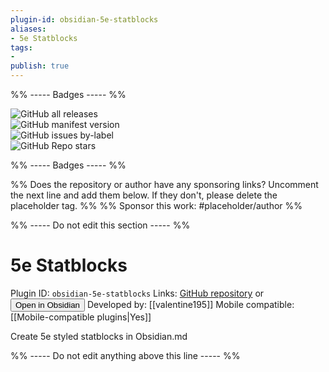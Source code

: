 ```yaml
---
plugin-id: obsidian-5e-statblocks
aliases:
- 5e Statblocks
tags: 
- 
publish: true
---
```


%% ----- Badges ----- %%

![GitHub all releases](https://img.shields.io/github/downloads/valentine195/obsidian-5e-statblocks/total?color=573E7A&logo=github&style=for-the-badge)   
![GitHub manifest version](https://img.shields.io/github/manifest-json/v/valentine195/obsidian-5e-statblocks?color=573E7A&logo=github&style=for-the-badge)   
![GitHub issues by-label](https://img.shields.io/github/issues/valentine195/obsidian-5e-statblocks/help%20wanted?color=573E7A&logo=github&style=for-the-badge)   
![GitHub Repo stars](https://img.shields.io/github/stars/valentine195/obsidian-5e-statblocks?color=573E7A&logo=github&style=for-the-badge)

%% ----- Badges ----- %%

%% Does the repository or author have any sponsoring links? Uncomment the next line and add them below. If they don't, please delete the placeholder tag. %%
%% Sponsor this work: #placeholder/author %%

%% ----- Do not edit this section ----- %%

# 5e Statblocks

Plugin ID: `obsidian-5e-statblocks`
Links: [GitHub repository](https://github.com/valentine195/obsidian-5e-statblocks) or [<button id=HH>Open in Obsidian</button>](obsidian://goto-plugin?id=obsidian-5e-statblocks)
Developed by: [[valentine195]]
Mobile compatible: [[Mobile-compatible plugins|Yes]]

Create 5e styled statblocks in Obsidian.md

%% ----- Do not edit anything above this line ----- %% 
